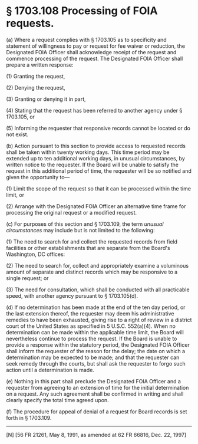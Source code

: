 # § 1703.108   Processing of FOIA requests.

(a) Where a request complies with § 1703.105 as to specificity and statement of willingness to pay or request for fee waiver or reduction, the Designated FOIA Officer shall acknowledge receipt of the request and commence processing of the request. The Designated FOIA Officer shall prepare a written response:


(1) Granting the request,


(2) Denying the request,


(3) Granting or denying it in part,


(4) Stating that the request has been referred to another agency under § 1703.105, or 


(5) Informing the requester that responsive records cannot be located or do not exist. 


(b) Action pursuant to this section to provide access to requested records shall be taken within twenty working days. This time period may be extended up to ten additional working days, in unusual circumstances, by written notice to the requester. If the Board will be unable to satisfy the request in this additional period of time, the requester will be so notified and given the opportunity to—


(1) Limit the scope of the request so that it can be processed within the time limit, or


(2) Arrange with the Designated FOIA Officer an alternative time frame for processing the original request or a modified request.


(c) For purposes of this section and § 1703.109, the term *unusual circumstances* may include but is not limited to the following: 


(1) The need to search for and collect the requested records from field facilities or other establishments that are separate from the Board's Washington, DC offices: 


(2) The need to search for, collect and appropriately examine a voluminous amount of separate and distinct records which may be responsive to a single request; or 


(3) The need for consultation, which shall be conducted with all practicable speed, with another agency pursuant to § 1703.105(d). 


(d) If no determination has been made at the end of the ten day period, or the last extension thereof, the requester may deem his administrative remedies to have been exhausted, giving rise to a right of review in a district court of the United States as specified in 5 U.S.C. 552(a)(4). When no determination can be made within the applicable time limit, the Board will nevertheless continue to process the request. If the Board is unable to provide a response within the statutory period, the Designated FOIA Officer shall inform the requester of the reason for the delay; the date on which a determination may be expected to be made; and that the requester can seek remedy through the courts, but shall ask the requester to forgo such action until a determination is made. 


(e) Nothing in this part shall preclude the Designated FOIA Officer and a requester from agreeing to an extension of time for the initial determination on a request. Any such agreement shall be confirmed in writing and shall clearly specify the total time agreed upon. 


(f) The procedure for appeal of denial of a request for Board records is set forth in § 1703.109. 



---

[N] [56 FR 21261, May 8, 1991, as amended at 62 FR 66816, Dec. 22, 1997]




